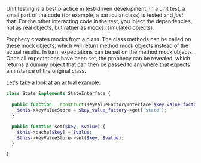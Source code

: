 Unit testing is a best practice in test-driven development. In a unit test, a small part of the code (for example, a particular class) is tested and _just_ that. For the other interacting code in the test, you inject the dependencies, not as real objects, but rather as mocks (simulated objects).

Prophecy creates mocks from a class. The class methods can be called on these mock objects, which will return method mock objects instead of the actual results. In turn, expectations can be set on the method mock objects. Once all expectations have been set, the prophecy can be revealed, which returns a dummy object that can then be passed to anywhere that expects an instance of the original class.

Let's take a look at an actual example:

```php
class State implements StateInterface {
  
  public function __construct(KeyValueFactoryInterface $key_value_factory) {
    $this->keyValueStore = $key_value_factory->get('state');
  }
   
  public function set($key, $value) {
    $this->cache[$key] = $value;
    $this->keyValueStore->set($key, $value);
  }

}

```